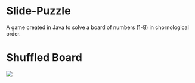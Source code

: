 # Slide-Puzzle
A game created in Java to solve a board of numbers (1-8) in chornological order. 
# Shuffled Board
![](images/)
